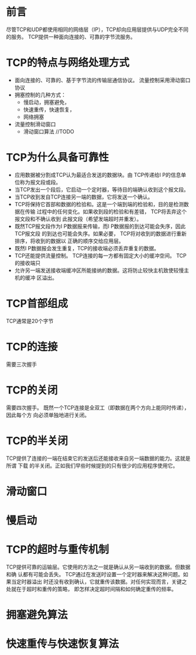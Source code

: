 # 前言
尽管TCP和UDP都使用相同的网络层（IP），TCP却向应用层提供与UDP完全不同的服务。
TCP提供一种面向连接的、可靠的字节流服务。

# TCP的特点与网络处理方式
- 面向连接的、可靠的、基于字节流的传输层通信协议。
流量控制采用滑动窗口协议
- 拥塞控制的几种方式：
   - 慢启动，拥塞避免，
   - 快速重传，快速恢复，
   - 网络拥塞
- 流量控制滑动窗口
    - 滑动窗口算法
    //TODO



# TCP为什么具备可靠性

- 应用数据被分割成TCP认为最适合发送的数据块。由 TCP传递给I P的信息单位称为报文段或段。
- 当TCP发出一个段后，它启动一个定时器，等待目的端确认收到这个报文段。
- 当TCP收到发自TCP连接另一端的数据，它将发送一个确认。
- TCP将保持它首部和数据的检验和。这是一个端到端的检验和，目的是检测数据在传输
过程中的任何变化。如果收到段的检验和有差错， TCP将丢弃这个报文段和不确认收到
此报文段（希望发端超时并重发）。
- 既然TCP报文段作为I P数据报来传输，而I P数据报的到达可能会失序，因此 TCP报文段
的到达也可能会失序。如果必要， TCP将对收到的数据进行重新排序，将收到的数据以
正确的顺序交给应用层。
-  既然I P数据报会发生重复，TCP的接收端必须丢弃重复的数据。
-  TCP还能提供流量控制。 TCP连接的每一方都有固定大小的缓冲空间。 TCP的接收端只
- 允许另一端发送接收端缓冲区所能接纳的数据。这将防止较快主机致使较慢主机的缓冲
区溢出。

# TCP首部组成

TCP通常是20个字节


# TCP的连接

需要三次握手

# TCP的关闭

需要四次握手。
既然一个TCP连接是全双工（即数据在两个方向上能同时传递），因此每个方
向必须单独地进行关闭。

# TCP的半关闭

TCP提供了连接的一端在结束它的发送后还能接收来自另一端数据的能力。这就是所谓
下载
的半关闭。正如我们早些时候提到的只有很少的应用程序使用它。

# 滑动窗口


# 慢启动


# TCP的超时与重传机制

TCP提供可靠的运输层。它使用的方法之一就是确认从另一端收到的数据。但数据和确
认都有可能会丢失。 TCP通过在发送时设置一个定时器来解决这种问题。如果当定时器溢出
时还没有收到确认，它就重传该数据。对任何实现而言，关键之处就在于超时和重传的策略，
即怎样决定超时间隔和如何确定重传的频率。


# 拥塞避免算法



# 快速重传与快速恢复算法
